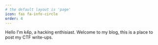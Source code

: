 ```yaml
---
# the default layout is 'page'
icon: fas fa-info-circle
order: 4
---
```


Hello I'm k4p, a hacking enthisiast. Welcome to my blog, this is a place to post my CTF write-ups.


